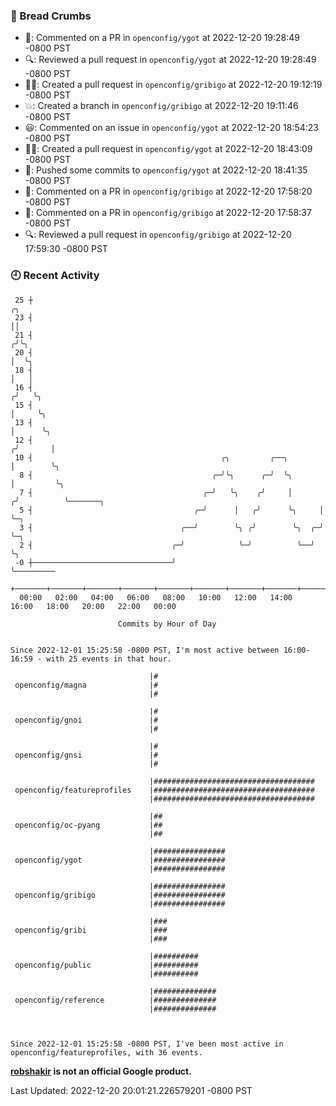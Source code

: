 ### 🍞 Bread Crumbs

 * 💬: Commented on a PR in  `openconfig/ygot` at 2022-12-20 19:28:49 -0800 PST
 * 🔍: Reviewed a pull request in  `openconfig/ygot` at 2022-12-20 19:28:49 -0800 PST
 * ✍🏼: Created a pull request in `openconfig/gribigo` at 2022-12-20 19:12:19 -0800 PST
 * 💥: Created a branch in `openconfig/gribigo` at 2022-12-20 19:11:46 -0800 PST
 * 😃: Commented on an issue in `openconfig/ygot` at 2022-12-20 18:54:23 -0800 PST
 * ✍🏼: Created a pull request in `openconfig/ygot` at 2022-12-20 18:43:09 -0800 PST
 * 🚢: Pushed some commits to `openconfig/ygot` at 2022-12-20 18:41:35 -0800 PST
 * 💬: Commented on a PR in  `openconfig/gribigo` at 2022-12-20 17:58:20 -0800 PST
 * 💬: Commented on a PR in  `openconfig/gribigo` at 2022-12-20 17:58:37 -0800 PST
 * 🔍: Reviewed a pull request in  `openconfig/gribigo` at 2022-12-20 17:59:30 -0800 PST

### 🕘 Recent Activity
```
 25 ┼                                                                    ╭╮
 23 ┤                                                                    ││
 21 ┤                                                                   ╭╯╰╮
 20 ┤                                                                   │  ╰╮
 18 ┤                                                                   │   │
 16 ┤                                                                  ╭╯   ╰╮
 15 ┤                                                                  │     ╰╮
 13 ┤                                                                  │      ╰╮
 12 ┤                                                                 ╭╯       │
 10 ┤                                          ╭╮         ╭──╮        │        ╰╮
  8 ┤                                        ╭─╯╰╮      ╭─╯  ╰╮       │         ╰╮
  7 ┤                                      ╭─╯   ╰╮    ╭╯     │      ╭╯          ╰───────╮
  5 ┤                                    ╭─╯      │   ╭╯      ╰╮     │                   ╰─╮
  3 ┤                                 ╭──╯        ╰╮ ╭╯        ╰╮  ╭─╯                     ╰─╮
  2 ┤                               ╭─╯            ╰─╯          ╰──╯                         ╰╮
 -0 ┼───────────────────────────────╯                                                         ╰─────────
    +───────+───────+───────+───────+───────+───────+───────+───────+───────+───────+───────+───────+────
  00:00   02:00   04:00   06:00   08:00   10:00   12:00   14:00   16:00   18:00   20:00   22:00   00:00   

						Commits by Hour of Day


Since 2022-12-01 15:25:58 -0800 PST, I'm most active between 16:00-16:59 - with 25 events in that hour.

```



```
                               |#
 openconfig/magna              |#
                               |#

                               |#
 openconfig/gnoi               |#
                               |#

                               |#
 openconfig/gnsi               |#
                               |#

                               |####################################
 openconfig/featureprofiles    |####################################
                               |####################################

                               |##
 openconfig/oc-pyang           |##
                               |##

                               |################
 openconfig/ygot               |################
                               |################

                               |################
 openconfig/gribigo            |################
                               |################

                               |###
 openconfig/gribi              |###
                               |###

                               |##########
 openconfig/public             |##########
                               |##########

                               |##############
 openconfig/reference          |##############
                               |##############



Since 2022-12-01 15:25:58 -0800 PST, I've been most active in openconfig/featureprofiles, with 36 events.

```
**[robshakir](mailto:robjs@google.com) is not an official Google product.**  


Last Updated: 2022-12-20 20:01:21.226579201 -0800 PST
